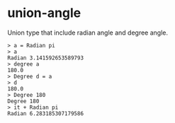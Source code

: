 # union-angle

Union type that include radian angle and degree angle.

```
> a = Radian pi
> a
Radian 3.141592653589793
> degree a
180.0
> Degree d = a
> d
180.0
> Degree 180
Degree 180
> it + Radian pi
Radian 6.283185307179586
```
